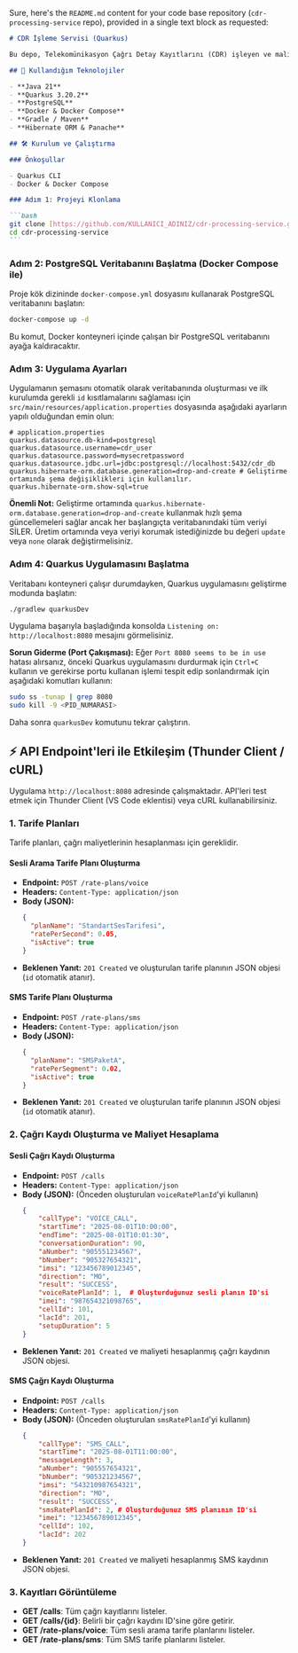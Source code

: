 Sure, here's the `README.md` content for your code base repository (`cdr-processing-service` repo), provided in a single text block as requested:

````markdown
# CDR İşleme Servisi (Quarkus)

Bu depo, Telekomünikasyon Çağrı Detay Kayıtlarını (CDR) işleyen ve maliyetlendiren bir Quarkus backend servisinin kod tabanını içermektedir.

## 🚀 Kullandığım Teknolojiler

- **Java 21**
- **Quarkus 3.20.2**
- **PostgreSQL**
- **Docker & Docker Compose**
- **Gradle / Maven**
- **Hibernate ORM & Panache**

## 🛠️ Kurulum ve Çalıştırma

### Önkoşullar

- Quarkus CLI
- Docker & Docker Compose

### Adım 1: Projeyi Klonlama

```bash
git clone [https://github.com/KULLANICI_ADINIZ/cdr-processing-service.git](https://github.com/KULLANICI_ADINIZ/cdr-processing-service.git)
cd cdr-processing-service
```
````

### Adım 2: PostgreSQL Veritabanını Başlatma (Docker Compose ile)

Proje kök dizininde `docker-compose.yml` dosyasını kullanarak PostgreSQL veritabanını başlatın:

```bash
docker-compose up -d
```

Bu komut, Docker konteyneri içinde çalışan bir PostgreSQL veritabanını ayağa kaldıracaktır.

### Adım 3: Uygulama Ayarları

Uygulamanın şemasını otomatik olarak veritabanında oluşturması ve ilk kurulumda gerekli `id` kısıtlamalarını sağlaması için `src/main/resources/application.properties` dosyasında aşağıdaki ayarların yapılı olduğundan emin olun:

```properties
# application.properties
quarkus.datasource.db-kind=postgresql
quarkus.datasource.username=cdr_user
quarkus.datasource.password=mysecretpassword
quarkus.datasource.jdbc.url=jdbc:postgresql://localhost:5432/cdr_db
quarkus.hibernate-orm.database.generation=drop-and-create # Geliştirme ortamında şema değişiklikleri için kullanılır.
quarkus.hibernate-orm.show-sql=true
```

**Önemli Not:** Geliştirme ortamında `quarkus.hibernate-orm.database.generation=drop-and-create` kullanmak hızlı şema güncellemeleri sağlar ancak her başlangıçta veritabanındaki tüm veriyi SİLER. Üretim ortamında veya veriyi korumak istediğinizde bu değeri `update` veya `none` olarak değiştirmelisiniz.

### Adım 4: Quarkus Uygulamasını Başlatma

Veritabanı konteyneri çalışır durumdayken, Quarkus uygulamasını geliştirme modunda başlatın:

```bash
./gradlew quarkusDev
```

Uygulama başarıyla başladığında konsolda `Listening on: http://localhost:8080` mesajını görmelisiniz.

**Sorun Giderme (Port Çakışması):**
Eğer `Port 8080 seems to be in use` hatası alırsanız, önceki Quarkus uygulamasını durdurmak için `Ctrl+C` kullanın ve gerekirse portu kullanan işlemi tespit edip sonlandırmak için aşağıdaki komutları kullanın:

```bash
sudo ss -tunap | grep 8080
sudo kill -9 <PID_NUMARASI>
```

Daha sonra `quarkusDev` komutunu tekrar çalıştırın.

## ⚡ API Endpoint'leri ile Etkileşim (Thunder Client / cURL)

Uygulama `http://localhost:8080` adresinde çalışmaktadır. API'leri test etmek için Thunder Client (VS Code eklentisi) veya cURL kullanabilirsiniz.

### 1\. Tarife Planları

Tarife planları, çağrı maliyetlerinin hesaplanması için gereklidir.

#### Sesli Arama Tarife Planı Oluşturma

- **Endpoint:** `POST /rate-plans/voice`
- **Headers:** `Content-Type: application/json`
- **Body (JSON):**
  ```json
  {
    "planName": "StandartSesTarifesi",
    "ratePerSecond": 0.05,
    "isActive": true
  }
  ```
- **Beklenen Yanıt:** `201 Created` ve oluşturulan tarife planının JSON objesi (`id` otomatik atanır).

#### SMS Tarife Planı Oluşturma

- **Endpoint:** `POST /rate-plans/sms`
- **Headers:** `Content-Type: application/json`
- **Body (JSON):**
  ```json
  {
    "planName": "SMSPaketA",
    "ratePerSegment": 0.02,
    "isActive": true
  }
  ```
- **Beklenen Yanıt:** `201 Created` ve oluşturulan tarife planının JSON objesi (`id` otomatik atanır).

### 2\. Çağrı Kaydı Oluşturma ve Maliyet Hesaplama

#### Sesli Çağrı Kaydı Oluşturma

- **Endpoint:** `POST /calls`
- **Headers:** `Content-Type: application/json`
- **Body (JSON):** (Önceden oluşturulan `voiceRatePlanId`'yi kullanın)
  ```json
  {
      "callType": "VOICE_CALL",
      "startTime": "2025-08-01T10:00:00",
      "endTime": "2025-08-01T10:01:30",
      "conversationDuration": 90,
      "aNumber": "905551234567",
      "bNumber": "905327654321",
      "imsi": "123456789012345",
      "direction": "MO",
      "result": "SUCCESS",
      "voiceRatePlanId": 1,  # Oluşturduğunuz sesli planın ID'si
      "imei": "987654321098765",
      "cellId": 101,
      "lacId": 201,
      "setupDuration": 5
  }
  ```
- **Beklenen Yanıt:** `201 Created` ve maliyeti hesaplanmış çağrı kaydının JSON objesi.

#### SMS Çağrı Kaydı Oluşturma

- **Endpoint:** `POST /calls`
- **Headers:** `Content-Type: application/json`
- **Body (JSON):** (Önceden oluşturulan `smsRatePlanId`'yi kullanın)
  ```json
  {
      "callType": "SMS_CALL",
      "startTime": "2025-08-01T11:00:00",
      "messageLength": 3,
      "aNumber": "905557654321",
      "bNumber": "905321234567",
      "imsi": "543210987654321",
      "direction": "MO",
      "result": "SUCCESS",
      "smsRatePlanId": 2, # Oluşturduğunuz SMS planının ID'si
      "imei": "123456789012345",
      "cellId": 102,
      "lacId": 202
  }
  ```
- **Beklenen Yanıt:** `201 Created` ve maliyeti hesaplanmış SMS kaydının JSON objesi.

### 3\. Kayıtları Görüntüleme

- **GET /calls**: Tüm çağrı kayıtlarını listeler.
- **GET /calls/{id}**: Belirli bir çağrı kaydını ID'sine göre getirir.
- **GET /rate-plans/voice**: Tüm sesli arama tarife planlarını listeler.
- **GET /rate-plans/sms**: Tüm SMS tarife planlarını listeler.
